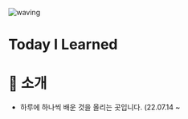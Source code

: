 ![waving](<![waving](https://images.velog.io/images/richard/post/201e8ec8-605b-4695-9a3b-7280d2e8e4aa/TIL1.png)>)

# Today I Learned

# 📣 소개

- 하루에 하나씩 배운 것을 올리는 곳입니다. (22.07.14 ~
